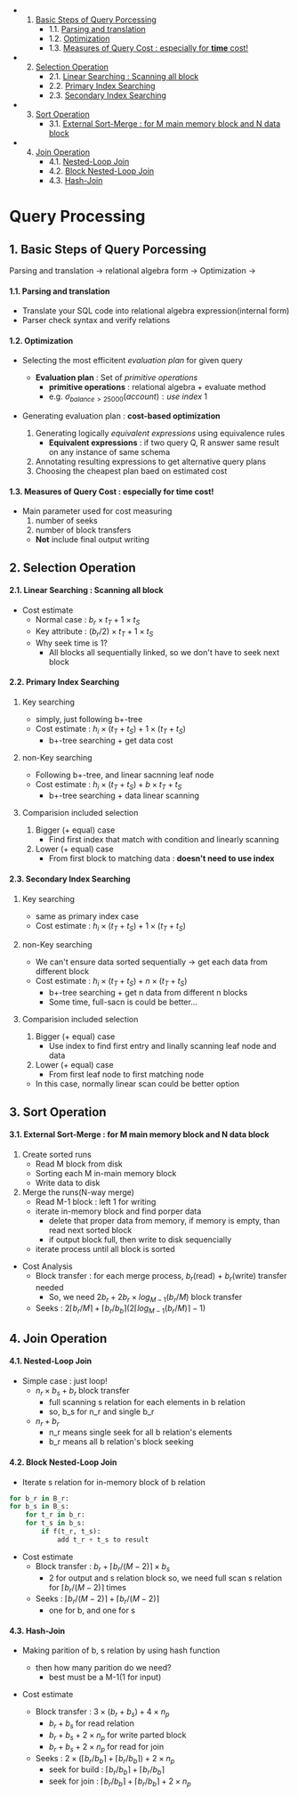 * 1. [Basic Steps of Query Porcessing](#BasicStepsofQueryPorcessing)
		* 1.1. [Parsing and translation](#Parsingandtranslation)
		* 1.2. [Optimization](#Optimization)
		* 1.3. [Measures of Query Cost : especially for **time** cost!](#MeasuresofQueryCost:especiallyfortimecost)
* 2. [Selection Operation](#SelectionOperation)
		* 2.1. [Linear Searching : Scanning all block](#LinearSearching:Scanningallblock)
		* 2.2. [Primary Index Searching](#PrimaryIndexSearching)
		* 2.3. [Secondary Index Searching](#SecondaryIndexSearching)
* 3. [Sort Operation](#SortOperation)
		* 3.1. [External Sort-Merge : for M main memory block and N data block](#ExternalSort-Merge:forMmainmemoryblockandNdatablock)
* 4. [Join Operation](#JoinOperation)
		* 4.1. [Nested-Loop Join](#Nested-LoopJoin)
		* 4.2. [Block Nested-Loop Join](#BlockNested-LoopJoin)
		* 4.3. [Hash-Join](#Hash-Join)

# Query Processing


##  1. <a name='BasicStepsofQueryPorcessing'></a>Basic Steps of Query Porcessing
Parsing and translation &rarr; relational algebra form &rarr; Optimization &rarr;


####  1.1. <a name='Parsingandtranslation'></a>Parsing and translation
- Translate your SQL code into relational algebra expression(internal form)
- Parser check syntax and verify relations

####  1.2. <a name='Optimization'></a>Optimization
- Selecting the most efficitent *evaluation plan* for given query
    - **Evaluation plan** : Set of *primitive operations*
        - **primitive operations** : relational algebra + evaluate method
        - e.g. $\sigma_{balance > 25000}(account): use\ index\ 1$

- Generating evaluation plan : **cost-based optimization**
    1. Generating logically *equivalent expressions* using equivalence rules
        - **Equivalent expressions** : if two query Q, R answer same result on any instance of same schema
    2. Annotating resulting expressions to get alternative query plans
    3. Choosing the cheapest plan baed on estimated cost

####  1.3. <a name='MeasuresofQueryCost:especiallyfortimecost'></a>Measures of Query Cost : especially for **time** cost!
- Main parameter used for cost measuring
    1. number of seeks
    2. number of block transfers
    - **Not** include final output writing

##  2. <a name='SelectionOperation'></a>Selection Operation

####  2.1. <a name='LinearSearching:Scanningallblock'></a>Linear Searching : Scanning all block 
- Cost estimate 
    - Normal case : $b_r \times t_T + 1 \times t_S$
    - Key attribute : $(b_r/ 2) \times t_T + 1 \times t_S$
    - Why seek time is 1?
        - All blocks all sequentially linked, so we don't have to seek next block

####  2.2. <a name='PrimaryIndexSearching'></a>Primary Index Searching
1. Key searching
    - simply, just following b+-tree
    - Cost estimate : $h_i \times (t_T + t_S) + 1 \times (t_T + t_S)$
        - b+-tree searching + get data cost

2. non-Key searching
    - Following b+-tree, and linear sacnning leaf node 
    - Cost estimate : $h_i \times (t_T + t_S) + b \times t_T + t_S$
        - b+-tree searching + data linear scanning

3. Comparision included selection
    1. Bigger (+ equal) case
        - Find first index that match with condition and linearly scanning
    2. Lower (+ equal) case
        - From first block to matching data : **doesn't need to use index**

####  2.3. <a name='SecondaryIndexSearching'></a>Secondary Index Searching
1. Key searching
    - same as primary index case
    - Cost estimate : $h_i \times (t_T + t_S) + 1 \times (t_T + t_S)$

2. non-Key searching
    - We can't ensure data sorted sequentially &rarr; get each data from different block
    - Cost estimate : $h_i \times (t_T + t_S) + n \times (t_T + t_S)$
        - b+-tree searching + get n data from different n blocks
        - Some time, full-sacn is could be better...

3. Comparision included selection
    1. Bigger (+ equal) case
        - Use index to find first entry and linally scanning leaf node and data
    2. Lower (+ equal) case
        - From first leaf node to first matching node
    - In this case, normally linear scan could be better option

##  3. <a name='SortOperation'></a>Sort Operation

####  3.1. <a name='ExternalSort-Merge:forMmainmemoryblockandNdatablock'></a>External Sort-Merge : for M main memory block and N data block
1. Create sorted runs
    - Read M block from disk
    - Sorting each M in-main memory block
    - Write data to disk
2. Merge the runs(N-way merge)
    - Read M-1 block : left 1 for writing 
    - iterate in-memory block and find porper data
        - delete that proper data from memory, if memory is empty, than read next sorted block
        - if output block full, then write to disk sequencially
    - iterate process until all block is sorted 

- Cost Analysis
    - Block transfer : for each merge process, $b_r$(read) + $b_r$(write) transfer needed
        - So, we need $2b_r + 2b_r \times log_{M-1}(b_r/M)$ block transfer
    - Seeks : $2\lceil b_r / M \rceil + \lceil b_r / b_b \rceil(2\lceil log_{M-1}(b_r / M)\rceil - 1)$

##  4. <a name='JoinOperation'></a>Join Operation

####  4.1. <a name='Nested-LoopJoin'></a>Nested-Loop Join
- Simple case : just loop!
    - $n_r \times b_s + b_r$ block transfer
        - full scanning s relation for each elements in b relation
        - so, b_s for n_r and single b_r
    - $n_r + b_r$
        - n_r means single seek for all b relation's elements
        - b_r means all b relation's block seeking

####  4.2. <a name='BlockNested-LoopJoin'></a>Block Nested-Loop Join
- Iterate s relation for in-memory block of b relation
``` python
for b_r in B_r:
for b_s in B_s:
    for t_r in b_r:
    for t_s in b_s:
        if f(t_r, t_s):
            add t_r + t_s to result
```

- Cost estimate
    - Block transfer : $b_r + \lceil b_r / (M - 2) \rceil \times b_s$
        - 2 for output and s relation block so, we need full scan s relation for $\lceil b_r / (M - 2) \rceil$ times 
    - Seeks :  $\lceil b_r / (M - 2) \rceil + \lceil b_r / (M - 2) \rceil$
        - one for b, and one for s

####  4.3. <a name='Hash-Join'></a>Hash-Join
- Making parition of b, s relation by using hash function
    - then how many parition do we need?
        - best must be a M-1(1 for input)

- Cost estimate
    - Block transfer : $3 \times (b_r + b_s) + 4 \times n_p$
        - $b_r + b_s$ for read relation
        - $b_r + b_s + 2 \times n_p$ for write parted block
        - $b_r + b_s + 2 \times n_p$ for read for join
    - Seeks :  $2 \times (\lceil b_r / b_b \rceil + \lceil b_r / b_b \rceil) + 2\times n_p$
        - seek for build : $\lceil b_r / b_b \rceil + \lceil b_r / b_b \rceil$
        - seek for join : $\lceil b_r / b_b \rceil + \lceil b_r / b_b \rceil + 2\times n_p$